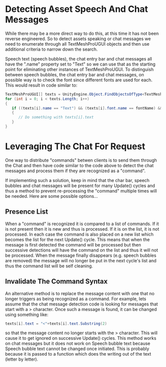 # Detecting Asset Speech And Chat Messages

While there may be a more direct way to do this, at this time it has not been reverse engineered. So to detect assets speaking or chat messages we need to enumerate through all
TextMeshProUGUI objects and then use additional criteria to narrow down the search.

Speech text (speech bubbles), the chat entry bar and chat messages all have the ".name" property set to "Text" so we can use that as the starting point for eliminating other
instances of TextMeshProUGUI. To distinguish between speech bubbles, the chat entry bar and chat messages, on possible way is to check the font since different fonts are
used for each. This would result in code similar to:

````C#
TextMeshProUGUI[] texts = UnityEngine.Object.FindObjectsOfType<TextMeshProUGUI>();
for (int i = 0; i < texts.Length; i++)
{
   if ((texts[i].name == "Text") && (texts[i].font.name == fontName) && (texts[i].text.Trim().Contains("! ")))
   {
      // Do something with texts[i].text
   }
}
````

# Leveraging The Chat For Request

One way to distribute "commands" betwen clients is to send them through the Chat and then have code similar to the code above to detect the chat messages and process them if
they are recognized as a "command".

If implementing such a solution, keep in mind that the char bar, speech bubbles and chat messages will be present for many Update() cycles and thus a method to prevent
re-processing the "command" multiple times will be needed. Here are some possible options...

## Presence List

When a "command" is recognized it is compared to a list of commands. If it is not present then it is new and thus is processed. If it is on the list, it is not processed.
In each case the command is also placed on a new list which becomes the list for the next Update() cycle. This means that when the message is first detected the command
will be processed but then successive detections will have the command on the list and thus it will not be processed. When the message finally disappears (e.g. speech bubbles
are removed) the message will no longer be put in the next cycle's list and thus the command list will be self cleaning.

## Invalidate The Command Syntax

An alternative method is to replace the message content with one that no longer triggers as being recognized as a command. For example, lets assume that the chat message
detection code is looking for messages that start with a > character. Once such a message is found, it can be changed using something like:

````C#
texts[i].text = "<"+texts[i].text.Substring(2)
````
so that the message content no longer starts with the > character. This will cause it to get ignored on successive Update() cycles. This method works on chat messages
but it does not work on Speech bubble text because Speech bubble text cannot be changed once initiated. This is probably because it is passed to a function which does
the writing out of the text (letter by letter).

